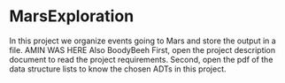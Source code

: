 # MarsExploration
In this project we organize events going to Mars and store the output in a file.
AMIN WAS HERE
Also BoodyBeeh
First, open the project description document to read the project requirements.
Second, open the pdf of the data structure lists to know the chosen ADTs in this project.